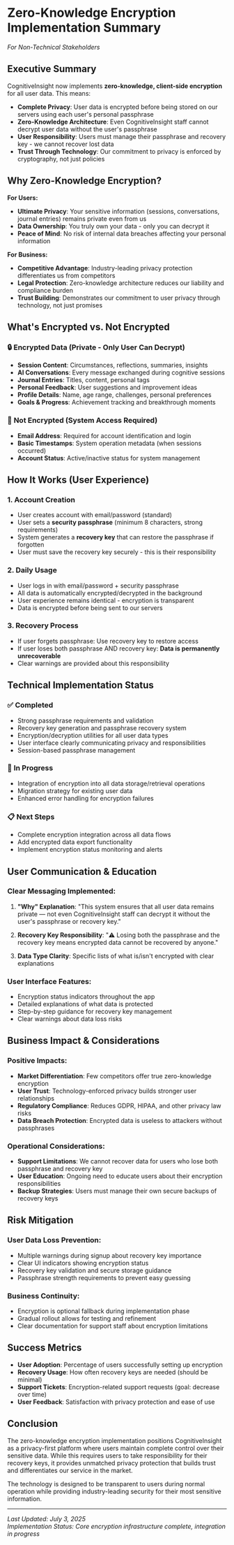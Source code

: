 # Zero-Knowledge Encryption Implementation Summary
*For Non-Technical Stakeholders*

## Executive Summary

CognitiveInsight now implements **zero-knowledge, client-side encryption** for all user data. This means:

- **Complete Privacy**: User data is encrypted before being stored on our servers using each user's personal passphrase
- **Zero-Knowledge Architecture**: Even CognitiveInsight staff cannot decrypt user data without the user's passphrase
- **User Responsibility**: Users must manage their passphrase and recovery key - we cannot recover lost data
- **Trust Through Technology**: Our commitment to privacy is enforced by cryptography, not just policies

## Why Zero-Knowledge Encryption?

**For Users:**
- **Ultimate Privacy**: Your sensitive information (sessions, conversations, journal entries) remains private even from us
- **Data Ownership**: You truly own your data - only you can decrypt it
- **Peace of Mind**: No risk of internal data breaches affecting your personal information

**For Business:**
- **Competitive Advantage**: Industry-leading privacy protection differentiates us from competitors
- **Legal Protection**: Zero-knowledge architecture reduces our liability and compliance burden
- **Trust Building**: Demonstrates our commitment to user privacy through technology, not just promises

## What's Encrypted vs. Not Encrypted

### 🔒 **Encrypted Data** (Private - Only User Can Decrypt)
- **Session Content**: Circumstances, reflections, summaries, insights
- **AI Conversations**: Every message exchanged during cognitive sessions
- **Journal Entries**: Titles, content, personal tags
- **Personal Feedback**: User suggestions and improvement ideas
- **Profile Details**: Name, age range, challenges, personal preferences
- **Goals & Progress**: Achievement tracking and breakthrough moments

### 📧 **Not Encrypted** (System Access Required)
- **Email Address**: Required for account identification and login
- **Basic Timestamps**: System operation metadata (when sessions occurred)
- **Account Status**: Active/inactive status for system management

## How It Works (User Experience)

### 1. **Account Creation**
- User creates account with email/password (standard)
- User sets a **security passphrase** (minimum 8 characters, strong requirements)
- System generates a **recovery key** that can restore the passphrase if forgotten
- User must save the recovery key securely - this is their responsibility

### 2. **Daily Usage**
- User logs in with email/password + security passphrase
- All data is automatically encrypted/decrypted in the background
- User experience remains identical - encryption is transparent
- Data is encrypted before being sent to our servers

### 3. **Recovery Process**
- If user forgets passphrase: Use recovery key to restore access
- If user loses both passphrase AND recovery key: **Data is permanently unrecoverable**
- Clear warnings are provided about this responsibility

## Technical Implementation Status

### ✅ **Completed**
- Strong passphrase requirements and validation
- Recovery key generation and passphrase recovery system
- Encryption/decryption utilities for all user data types
- User interface clearly communicating privacy and responsibilities
- Session-based passphrase management

### 🔄 **In Progress** 
- Integration of encryption into all data storage/retrieval operations
- Migration strategy for existing user data
- Enhanced error handling for encryption failures

### 📋 **Next Steps**
- Complete encryption integration across all data flows
- Add encrypted data export functionality
- Implement encryption status monitoring and alerts

## User Communication & Education

### Clear Messaging Implemented:
1. **"Why" Explanation**: "This system ensures that all user data remains private — not even CognitiveInsight staff can decrypt it without the user's passphrase or recovery key."

2. **Recovery Key Responsibility**: "⚠️ Losing both the passphrase and the recovery key means encrypted data cannot be recovered by anyone."

3. **Data Type Clarity**: Specific lists of what is/isn't encrypted with clear explanations

### User Interface Features:
- Encryption status indicators throughout the app
- Detailed explanations of what data is protected
- Step-by-step guidance for recovery key management
- Clear warnings about data loss risks

## Business Impact & Considerations

### Positive Impacts:
- **Market Differentiation**: Few competitors offer true zero-knowledge encryption
- **User Trust**: Technology-enforced privacy builds stronger user relationships
- **Regulatory Compliance**: Reduces GDPR, HIPAA, and other privacy law risks
- **Data Breach Protection**: Encrypted data is useless to attackers without passphrases

### Operational Considerations:
- **Support Limitations**: We cannot recover data for users who lose both passphrase and recovery key
- **User Education**: Ongoing need to educate users about their encryption responsibilities
- **Backup Strategies**: Users must manage their own secure backups of recovery keys

## Risk Mitigation

### User Data Loss Prevention:
- Multiple warnings during signup about recovery key importance
- Clear UI indicators showing encryption status
- Recovery key validation and secure storage guidance
- Passphrase strength requirements to prevent easy guessing

### Business Continuity:
- Encryption is optional fallback during implementation phase
- Gradual rollout allows for testing and refinement
- Clear documentation for support staff about encryption limitations

## Success Metrics

- **User Adoption**: Percentage of users successfully setting up encryption
- **Recovery Usage**: How often recovery keys are needed (should be minimal)
- **Support Tickets**: Encryption-related support requests (goal: decrease over time)
- **User Feedback**: Satisfaction with privacy protection and ease of use

## Conclusion

The zero-knowledge encryption implementation positions CognitiveInsight as a privacy-first platform where users maintain complete control over their sensitive data. While this requires users to take responsibility for their recovery keys, it provides unmatched privacy protection that builds trust and differentiates our service in the market.

The technology is designed to be transparent to users during normal operation while providing industry-leading security for their most sensitive information.

---

*Last Updated: July 3, 2025*  
*Implementation Status: Core encryption infrastructure complete, integration in progress*
